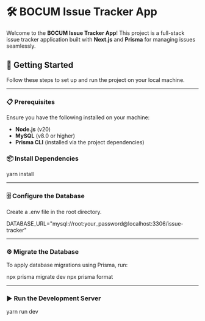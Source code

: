 # 🛠️ BOCUM Issue Tracker App

Welcome to the **BOCUM Issue Tracker App**! This project is a full-stack issue tracker application built with **Next.js** and **Prisma** for managing issues seamlessly.

## 🚀 Getting Started

Follow these steps to set up and run the project on your local machine.

---

### 📋 Prerequisites

Ensure you have the following installed on your machine:

- **Node.js** (v20)
- **MySQL** (v8.0 or higher)
- **Prisma CLI** (installed via the project dependencies)

### 📦 Install Dependencies

yarn install

---

### 🗄️ Configure the Database

Create a .env file in the root directory.

DATABASE_URL="mysql://root:your_password@localhost:3306/issue-tracker"

---

### ⚙️ Migrate the Database

To apply database migrations using Prisma, run:

npx prisma migrate dev
npx prisma format

---

### ▶️ Run the Development Server

yarn run dev
